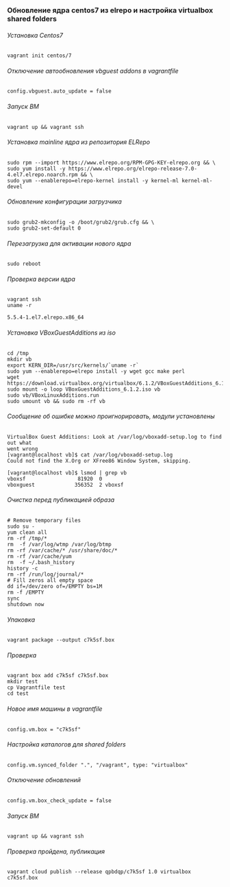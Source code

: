 ### Обновление ядра centos7 из elrepo и настройка virtualbox shared folders

###### Установка Centos7
```
vagrant init centos/7
```
###### Отключение автообновления vbguest addons в vagrantfile
```
config.vbguest.auto_update = false
```
###### Запуск ВМ
```
vagrant up && vagrant ssh
```
###### Установка mainline ядра из репозитория ELRepo
```
sudo rpm --import https://www.elrepo.org/RPM-GPG-KEY-elrepo.org && \
sudo yum install -y https://www.elrepo.org/elrepo-release-7.0-4.el7.elrepo.noarch.rpm && \
sudo yum --enablerepo=elrepo-kernel install -y kernel-ml kernel-ml-devel
```
###### Обновление конфигурации загрузчика
```
sudo grub2-mkconfig -o /boot/grub2/grub.cfg && \
sudo grub2-set-default 0
```
###### Перезагрузка для активации нового ядра
```
sudo reboot
```
###### Проверка версии ядра
```
vagrant ssh
uname -r
```
```
5.5.4-1.el7.elrepo.x86_64
```
###### Установка VBoxGuestAdditions из iso
```
cd /tmp
mkdir vb
export KERN_DIR=/usr/src/kernels/`uname -r`
sudo yum --enablerepo=elrepo install -y wget gcc make perl
wget https://download.virtualbox.org/virtualbox/6.1.2/VBoxGuestAdditions_6.1.2.iso
sudo mount -o loop VBoxGuestAdditions_6.1.2.iso vb
sudo vb/VBoxLinuxAdditions.run
sudo umount vb && sudo rm -rf vb
```
###### Сообщение об ошибке можно проигнорировать, модули установлены
```
VirtualBox Guest Additions: Look at /var/log/vboxadd-setup.log to find out what 
went wrong
[vagrant@localhost vb]$ cat /var/log/vboxadd-setup.log
Could not find the X.Org or XFree86 Window System, skipping.

[vagrant@localhost vb]$ lsmod | grep vb
vboxsf                 81920  0 
vboxguest             356352  2 vboxsf
```
###### Очистка перед публикацией образа
```
# Remove temporary files
sudo su -
yum clean all
rm -rf /tmp/*
rm  -f /var/log/wtmp /var/log/btmp
rm -rf /var/cache/* /usr/share/doc/*
rm -rf /var/cache/yum
rm  -f ~/.bash_history
history -c
rm -rf /run/log/journal/*
# Fill zeros all empty space
dd if=/dev/zero of=/EMPTY bs=1M
rm -f /EMPTY
sync
shutdown now
```
###### Упаковка
```
vagrant package --output c7k5sf.box
```
###### Проверка
```
vagrant box add c7k5sf c7k5sf.box
mkdir test
cp Vagrantfile test
cd test
```
###### Новое имя машины в vagrantfile
```
config.vm.box = "c7k5sf"
```
###### Настройка каталогов для shared folders
```
config.vm.synced_folder ".", "/vagrant", type: "virtualbox"
```
###### Отключение обновлений
```
config.vm.box_check_update = false
```
###### Запуск ВМ
```
vagrant up && vagrant ssh
```
###### Проверка пройдена, публикация
```
vagrant cloud publish --release qpbdqp/c7k5sf 1.0 virtualbox c7k5sf.box
```
